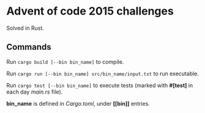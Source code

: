 # Advent of code 2015 challenges

Solved in Rust.

## Commands

Run ```cargo build [--bin bin_name]``` to compile.

Run ```cargo run [--bin bin_name] src/bin_name/input.txt``` to run executable.

Run ```cargo test [--bin bin_name]``` to execute tests (marked with **#[test]** in each day *main.rs* file).


**bin_name** is defined in *Cargo.toml*, under **[[bin]]** entries.